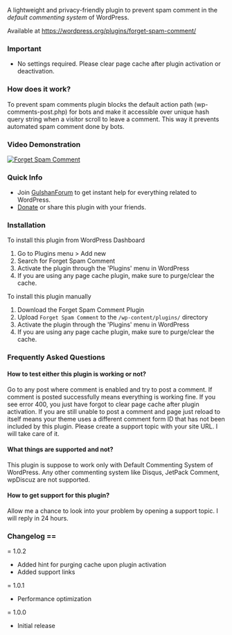 A lightweight and privacy-friendly plugin to prevent spam comment in the *default commenting system* of WordPress.

Available at https://wordpress.org/plugins/forget-spam-comment/

### Important
* No settings required. Please clear page cache after plugin activation or deactivation.

### How does it work? 
To prevent spam comments plugin blocks the default action path (wp-comments-post.php) for bots and make it accessible over unique hash query string when a visitor scroll to leave a comment. This way it prevents automated spam comment done by bots.

### Video Demonstration 

[![Forget Spam Comment](https://i.imgur.com/RhxL0Ba.png)](https://www.youtube.com/watch?v=uwIfk08GSwk)

### Quick Info 

- Join [GulshanForum](https://help.gulshankumar.net/) to get instant help for everything related to WordPress.
- [Donate](https://www.buymeacoffee.com/gulshan) or share this plugin with your friends.

### Installation 

To install this plugin from WordPress Dashboard

1. Go to Plugins menu > Add new
1. Search for Forget Spam Comment
1. Activate the plugin through the 'Plugins' menu in WordPress
1. If you are using any page cache plugin, make sure to purge/clear the cache.

To install this plugin manually

1. Download the Forget Spam Comment Plugin
1. Upload `Forget Spam Comment` to the `/wp-content/plugins/` directory
1. Activate the plugin through the 'Plugins' menu in WordPress
1. If you are using any page cache plugin, make sure to purge/clear the cache.

### Frequently Asked Questions

#### How to test either this plugin is working or not? 
Go to any post where comment is enabled and try to post a comment. If comment is posted successfully means everything is working fine. If you see error 400, you just have forgot to clear page cache after plugin activation. If you are still unable to post a comment and page just reload to itself means your theme uses a different comment form ID that has not been included by this plugin. Please create a support topic with your site URL. I will take care of it.

####  What things are supported and not? 
This plugin is suppose to work only with Default Commenting System of WordPress. Any other commenting system like Disqus, JetPack Comment, wpDiscuz are not supported. 

####  How to get support for this plugin?
Allow me a chance to look into your problem by opening a support topic. I will reply in 24 hours.

### Changelog ==

= 1.0.2
* Added hint for purging cache upon plugin activation
* Added support links

= 1.0.1
* Performance optimization

= 1.0.0
* Initial release
